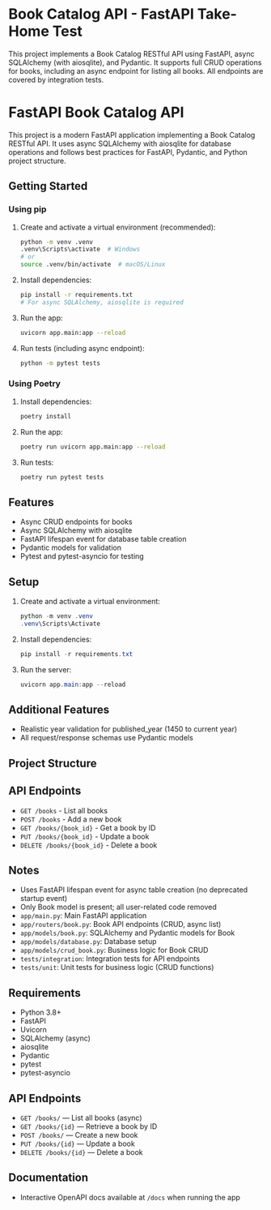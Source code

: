 # Book Catalog API - FastAPI Take-Home Test

This project implements a Book Catalog RESTful API using FastAPI, async SQLAlchemy (with aiosqlite), and Pydantic. It supports full CRUD operations for books, including an async endpoint for listing all books. All endpoints are covered by integration tests.


# FastAPI Book Catalog API

This project is a modern FastAPI application implementing a Book Catalog RESTful API. It uses async SQLAlchemy with aiosqlite for database operations and follows best practices for FastAPI, Pydantic, and Python project structure.

## Getting Started


### Using pip
1. Create and activate a virtual environment (recommended):
   ```sh
   python -m venv .venv
   .venv\Scripts\activate  # Windows
   # or
   source .venv/bin/activate  # macOS/Linux
   ```
2. Install dependencies:
   ```sh
   pip install -r requirements.txt
   # For async SQLAlchemy, aiosqlite is required
   ```
3. Run the app:
   ```sh
   uvicorn app.main:app --reload
   ```
4. Run tests (including async endpoint):
   ```sh
   python -m pytest tests
   ```


### Using Poetry
1. Install dependencies:
   ```sh
   poetry install
   ```
2. Run the app:
   ```sh
   poetry run uvicorn app.main:app --reload
   ```
3. Run tests:
   ```sh
   poetry run pytest tests
   ```

## Features
- Async CRUD endpoints for books
- Async SQLAlchemy with aiosqlite
- FastAPI lifespan event for database table creation
- Pydantic models for validation
- Pytest and pytest-asyncio for testing

## Setup
1. Create and activate a virtual environment:
   ```powershell
   python -m venv .venv
   .venv\Scripts\Activate
   ```
2. Install dependencies:
   ```powershell
   pip install -r requirements.txt
   ```
3. Run the server:
   ```powershell
   uvicorn app.main:app --reload
   ```

## Additional Features
- Realistic year validation for published_year (1450 to current year)
- All request/response schemas use Pydantic models

## Project Structure
## API Endpoints
- `GET /books` - List all books
- `POST /books` - Add a new book
- `GET /books/{book_id}` - Get a book by ID
- `PUT /books/{book_id}` - Update a book
- `DELETE /books/{book_id}` - Delete a book

## Notes
- Uses FastAPI lifespan event for async table creation (no deprecated startup event)
- Only Book model is present; all user-related code removed
- `app/main.py`: Main FastAPI application
- `app/routers/book.py`: Book API endpoints (CRUD, async list)
- `app/models/book.py`: SQLAlchemy and Pydantic models for Book
- `app/models/database.py`: Database setup
- `app/models/crud_book.py`: Business logic for Book CRUD
- `tests/integration`: Integration tests for API endpoints
- `tests/unit`: Unit tests for business logic (CRUD functions)



## Requirements
- Python 3.8+
- FastAPI
- Uvicorn
- SQLAlchemy (async)
- aiosqlite
- Pydantic
- pytest
- pytest-asyncio

## API Endpoints
- `GET /books/` — List all books (async)
- `GET /books/{id}` — Retrieve a book by ID
- `POST /books/` — Create a new book
- `PUT /books/{id}` — Update a book
- `DELETE /books/{id}` — Delete a book

## Documentation
- Interactive OpenAPI docs available at `/docs` when running the app
